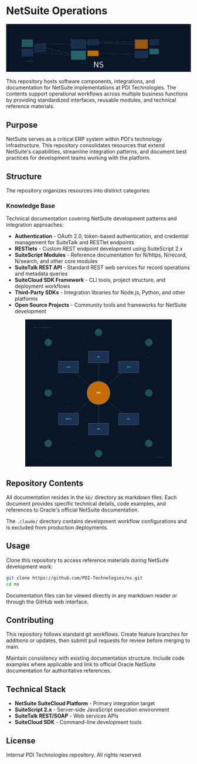 # NetSuite Operations

![NS Banner](assets/banner.png)

This repository hosts software components, integrations, and documentation for NetSuite implementations at PDI Technologies. The contents support operational workflows across multiple business functions by providing standardized interfaces, reusable modules, and technical reference materials.

## Purpose

NetSuite serves as a critical ERP system within PDI's technology infrastructure. This repository consolidates resources that extend NetSuite's capabilities, streamline integration patterns, and document best practices for development teams working with the platform.

## Structure

The repository organizes resources into distinct categories:

### Knowledge Base

Technical documentation covering NetSuite development patterns and integration approaches:

- **Authentication** - OAuth 2.0, token-based authentication, and credential management for SuiteTalk and RESTlet endpoints
- **RESTlets** - Custom REST endpoint development using SuiteScript 2.x
- **SuiteScript Modules** - Reference documentation for N/https, N/record, N/search, and other core modules
- **SuiteTalk REST API** - Standard REST web services for record operations and metadata queries
- **SuiteCloud SDK Framework** - CLI tools, project structure, and deployment workflows
- **Third-Party SDKs** - Integration libraries for Node.js, Python, and other platforms
- **Open Source Projects** - Community tools and frameworks for NetSuite development

<div align="center">
  <img src="assets/architecture.png" alt="System Architecture" width="400"/>
</div>

## Repository Contents

All documentation resides in the `kb/` directory as markdown files. Each document provides specific technical details, code examples, and references to Oracle's official NetSuite documentation.

The `.claude/` directory contains development workflow configurations and is excluded from production deployments.

## Usage

Clone this repository to access reference materials during NetSuite development work:

```bash
git clone https://github.com/PDI-Technologies/ns.git
cd ns
```

Documentation files can be viewed directly in any markdown reader or through the GitHub web interface.

## Contributing

This repository follows standard git workflows. Create feature branches for additions or updates, then submit pull requests for review before merging to main.

Maintain consistency with existing documentation structure. Include code examples where applicable and link to official Oracle NetSuite documentation for authoritative references.

## Technical Stack

- **NetSuite SuiteCloud Platform** - Primary integration target
- **SuiteScript 2.x** - Server-side JavaScript execution environment
- **SuiteTalk REST/SOAP** - Web services APIs
- **SuiteCloud SDK** - Command-line development tools

## License

Internal PDI Technologies repository. All rights reserved.
